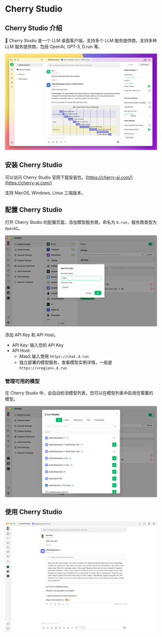# Cherry Studio

## Cherry Studio 介绍

🍒 Cherry Studio 是一个 LLM 桌面客户端，支持多个 LLM 服务提供商，支持多种 LLM 服务提供商，包括 OpenAI, GPT-3, D.run 等。

![Cherry Studio](../images/cherry-studio.jpg)

## 安装 Cherry Studio

可以访问 Cherry Studio 官网下载安装包，[https://cherry-ai.com/](https://cherry-ai.com/)

支持 MacOS, Windows, Linux 三端版本。

## 配置 Cherry Studio

打开 Cherry Studio 的配置页面，添加模型服务商，命名为 `D.run`，服务商类型为 `OpenAI`。

![Cherry Studio](../images/cherry-studio-2.png)

添加 API Key 和 API Host。

- API Key: 输入您的 API Key
- API Host:
  - MaaS 输入使用 `https://chat.d.run`
  - 独立部署的模型服务，查看模型实例详情，一般是 `https://<region>.d.run`

### 管理可用的模型

在 Cherry Studio 中，会自动检测模型列表，您可以在模型列表中启用您需要的模型。

![Cherry Studio](../images/cherry-studio-4.png)

## 使用 Cherry Studio

![Cherry Studio](../images/cherry-studio-5.png)
